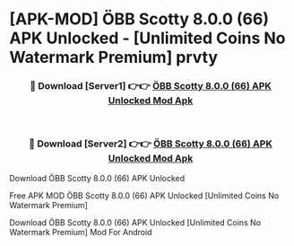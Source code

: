 # [APK-MOD] ÖBB Scotty 8.0.0 (66) APK Unlocked - [Unlimited Coins No Watermark Premium] prvty



<div align="center">
<h3>🔴 Download [Server1] 👉👉 <a href="https://momento.my/?title=ÖBB_Scotty_8.0.0_(66)_APK_Unlocked">ÖBB Scotty 8.0.0 (66) APK Unlocked Mod Apk</a></h3><br>

<h3>🔴 Download [Server2] 👉👉 <a href="https://momento.my/?title=ÖBB_Scotty_8.0.0_(66)_APK_Unlocked">ÖBB Scotty 8.0.0 (66) APK Unlocked Mod Apk</a></h3>
</div>



Download ÖBB Scotty 8.0.0 (66) APK Unlocked 

Free APK MOD ÖBB Scotty 8.0.0 (66) APK Unlocked [Unlimited Coins No Watermark Premium]

Download ÖBB Scotty 8.0.0 (66) APK Unlocked [Unlimited Coins No Watermark Premium] Mod For Android
